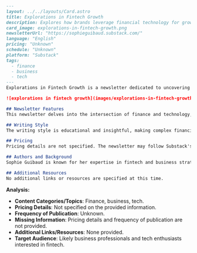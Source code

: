 ```markdown
---
layout: ../../layouts/Card.astro
title: Explorations in Fintech Growth
description: Explores how brands leverage financial technology for growth opportunities.
card_image: explorations-in-fintech-growth.png
newsletterUrl: "https://sophieguibaud.substack.com/"
language: "English"
pricing: "Unknown"
schedule: "Unknown"
platform: "Substack"
tags:
  - finance
  - business
  - tech
---
Explorations in Fintech Growth is a newsletter dedicated to uncovering how brands can harness financial technology to unlock new growth opportunities. Authored by expert Sophie Guibaud, it serves as a guide for businesses looking to integrate new financial tools and strategies. 

![explorations in fintech growth](images/explorations-in-fintech-growth.webp)

## Newsletter Features
This newsletter delves into the intersection of finance and technology, providing insights into how these fields can drive innovative growth for brands. It covers various topics related to fintech, offering actionable steps and strategies for businesses.

## Writing Style
The writing style is educational and insightful, making complex financial concepts accessible to business professionals and tech enthusiasts.

## Pricing
Pricing details are not specified. The newsletter may follow Substack's typical models, which range from free to paid subscriptions.

## Authors and Background
Sophie Guibaud is known for her expertise in fintech and business strategy, making her insights valuable for readers interested in financial innovation.

## Additional Resources
No additional links or resources are specified at this time.
```

**Analysis:**
- **Content Categories/Topics**: Finance, business, tech.
- **Pricing Details**: Not specified on the provided information.
- **Frequency of Publication**: Unknown.
- **Missing Information**: Pricing details and frequency of publication are not provided.
- **Additional Links/Resources**: None provided.
- **Target Audience**: Likely business professionals and tech enthusiasts interested in fintech.